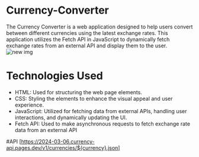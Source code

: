 # Currency-Converter
The Currency Converter is a web application designed to help users convert between different currencies using the latest exchange rates. This application utilizes the Fetch API in JavaScript to dynamically fetch exchange rates from an external API and display them to the user.
![new img](https://github.com/user-attachments/assets/955a3d08-87f5-4a35-b1f9-bc48dbc77a8f)
# Technologies Used
* HTML: Used for structuring the web page elements.
* CSS: Styling the elements to enhance the visual appeal and user experience.
* JavaScript: Utilized for fetching data from external APIs, handling user interactions, and dynamically updating the UI.
* Fetch API: Used to make asynchronous requests to fetch exchange rate data from an external API

#API
[https://2024-03-06.currency-api.pages.dev/v1/currencies/${currency}.json]


